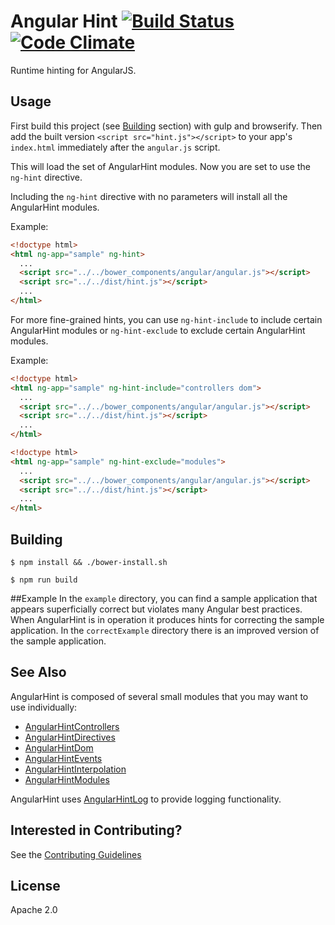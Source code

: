 # Angular Hint [![Build Status](https://travis-ci.org/angular/angular-hint.svg?branch=master)](https://travis-ci.org/angular/angular-hint) [![Code Climate](https://codeclimate.com/github/angular/angular-hint/badges/gpa.svg)](https://codeclimate.com/github/angular/angular-hint)

Runtime hinting for AngularJS.

## Usage

First build this project (see [Building](#Building) section) with gulp and browserify. Then add the built version `<script src="hint.js"></script>` to your app's `index.html` immediately after the
`angular.js` script.

This will load the set of AngularHint modules. Now you are set to use the `ng-hint` directive.

Including the `ng-hint` directive with no parameters will install all the AngularHint modules.

Example:

```html
<!doctype html>
<html ng-app="sample" ng-hint>
  ...
  <script src="../../bower_components/angular/angular.js"></script>
  <script src="../../dist/hint.js"></script>
  ...
</html>
```

For more fine-grained hints, you can use `ng-hint-include` to include certain AngularHint modules or
`ng-hint-exclude` to exclude certain AngularHint modules.

Example:

```html
<!doctype html>
<html ng-app="sample" ng-hint-include="controllers dom">
  ...
  <script src="../../bower_components/angular/angular.js"></script>
  <script src="../../dist/hint.js"></script>
  ...
</html>
```

```html
<!doctype html>
<html ng-app="sample" ng-hint-exclude="modules">
  ...
  <script src="../../bower_components/angular/angular.js"></script>
  <script src="../../dist/hint.js"></script>
  ...
</html>
```

## Building

```shell
$ npm install && ./bower-install.sh
```

```shell
$ npm run build
```

##Example
  In the `example` directory, you can find a sample application that appears
  superficially correct but violates many Angular best practices. When AngularHint is in operation
  it produces hints for correcting the sample application. In the `correctExample` directory
  there is an improved version of the sample application.

## See Also

AngularHint is composed of several small modules that you may want to use individually:

* [AngularHintControllers](https://github.com/angular/angular-hint-controllers)
* [AngularHintDirectives](https://github.com/angular/angular-hint-directives)
* [AngularHintDom](https://github.com/angular/angular-hint-dom)
* [AngularHintEvents](https://github.com/angular/angular-hint-events)
* [AngularHintInterpolation](https://github.com/angular/angular-hint-interpolation)
* [AngularHintModules](https://github.com/angular/angular-hint-modules)

AngularHint uses [AngularHintLog](https://github.com/angular/angular-hint-log) to provide
logging functionality.

## Interested in Contributing?
See the [Contributing Guidelines](https://github.com/angular/angular-hint/blob/master/CONTRIBUTING.md)

## License
Apache 2.0
